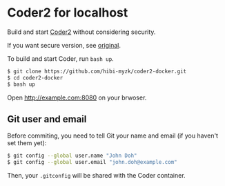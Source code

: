 # Coder2 for localhost

Build and start [Coder2](https://github.com/cdr/code-server) without considering security.

If you want secure version, see [original](https://github.com/cognitom/coder2-dockera).

To build and start Coder, run `bash up`. 

```bash
$ git clone https://github.com/hibi-myzk/coder2-docker.git
$ cd coder2-docker
$ bash up
```

Open http://example.com:8080 on your brwoser.


## Git user and email

Before commiting, you need to tell Git your name and email (if you haven't set them yet):

```bash
$ git config --global user.name "John Doh"
$ git config --global user.email "john.doh@example.com"
```

Then, your `.gitconfig` will be shared with the Coder container.
